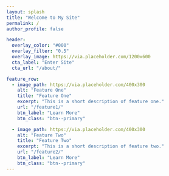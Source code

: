 ```yaml
---
layout: splash
title: "Welcome to My Site"
permalink: /
author_profile: false

header:
  overlay_color: "#000"
  overlay_filter: "0.5"
  overlay_image: https://via.placeholder.com/1200x600
  cta_label: "Enter Site"
  cta_url: "/about/"

feature_row:
  - image_path: https://via.placeholder.com/400x300
    alt: "Feature One"
    title: "Feature One"
    excerpt: "This is a short description of feature one."
    url: "/feature1/"
    btn_label: "Learn More"
    btn_class: "btn--primary"

  - image_path: https://via.placeholder.com/400x300
    alt: "Feature Two"
    title: "Feature Two"
    excerpt: "This is a short description of feature two."
    url: "/feature2/"
    btn_label: "Learn More"
    btn_class: "btn--primary"
---
```

